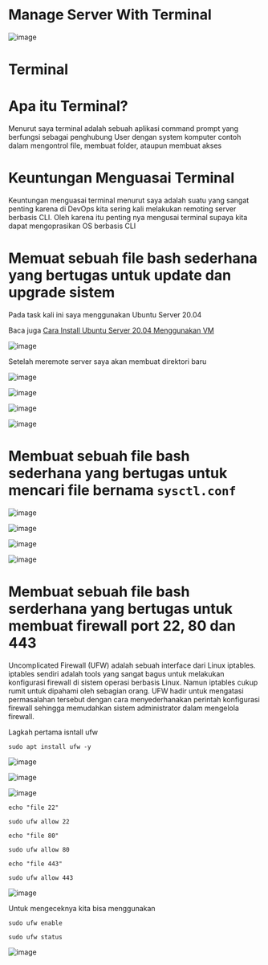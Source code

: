 # Manage Server With Terminal

![image](https://user-images.githubusercontent.com/106061407/171598737-62506798-576d-42b7-9267-ac9639c43ba2.png)

# Terminal

# Apa itu Terminal?

Menurut saya terminal adalah sebuah aplikasi command prompt yang berfungsi sebagai penghubung User dengan system komputer contoh dalam mengontrol file, membuat folder, ataupun membuat akses 

# Keuntungan Menguasai Terminal

Keuntungan menguasai terminal menurut saya adalah suatu yang sangat penting karena di DevOps kita sering kali melakukan remoting server berbasis CLI.
Oleh karena itu penting nya mengusai terminal supaya kita dapat mengoprasikan OS berbasis CLI

# Memuat sebuah file bash sederhana yang bertugas untuk update dan upgrade sistem

Pada task kali ini saya menggunakan Ubuntu Server 20.04 

Baca juga [Cara Install Ubuntu Server 20.04 Menggunakan VM](https://github.com/pinoezz/DevOps/blob/main/stage1/Week-1/Day1/Instalasi-Ubuntu-Server.md)

![image](https://user-images.githubusercontent.com/106061407/171608954-5956fde3-b11d-4092-ac14-055e79a6dd10.png)

Setelah meremote server saya akan membuat direktori baru

![image](https://user-images.githubusercontent.com/106061407/171649912-e6b81bc5-3b4d-4d86-969e-17e3a4911d54.png)

![image](https://user-images.githubusercontent.com/106061407/171650478-f0e8396a-c079-4fe0-9384-29459d2e21ae.png)

![image](https://user-images.githubusercontent.com/106061407/171651049-fb04d4c2-775f-4619-8340-9fd9a9b012fc.png)

![image](https://user-images.githubusercontent.com/106061407/171651147-e2b95642-9352-48cc-badb-c80aac67923c.png)

# Membuat sebuah file bash sederhana yang bertugas untuk mencari file bernama `sysctl.conf`

![image](https://user-images.githubusercontent.com/106061407/171665298-2605985f-77ea-41fb-bda5-43c3ac2b7110.png)

![image](https://user-images.githubusercontent.com/106061407/171666631-db26a5b8-cddc-4bf7-9c10-61de80f8dd4d.png)

![image](https://user-images.githubusercontent.com/106061407/171666685-92fee15e-b772-4433-9aa0-ab99b8b838e9.png)

![image](https://user-images.githubusercontent.com/106061407/171666722-d1ff0e0d-1e28-44c4-86bc-49d43a18bf8c.png)


# Membuat sebuah file bash serderhana yang bertugas untuk membuat firewall port 22, 80 dan 443 

Uncomplicated Firewall (UFW) adalah sebuah interface dari Linux iptables. iptables sendiri adalah tools yang sangat bagus untuk melakukan konfigurasi firewall di sistem operasi berbasis Linux. Namun iptables cukup rumit untuk dipahami oleh sebagian orang. UFW hadir untuk mengatasi permasalahan tersebut dengan cara menyederhanakan perintah konfigurasi firewall sehingga memudahkan sistem administrator dalam mengelola firewall.

Lagkah pertama isntall ufw 

```
sudo apt install ufw -y
```
![image](https://user-images.githubusercontent.com/106061407/171670190-1a86cdb2-b1bd-4ecb-a600-0df3ccce1540.png)


![image](https://user-images.githubusercontent.com/106061407/171671972-b68b4c96-468c-458b-b33a-4aac5e3e94cc.png)


![image](https://user-images.githubusercontent.com/106061407/171671866-8be45c22-bc53-4767-912a-73b48f9ab224.png)

```
echo "file 22"

sudo ufw allow 22

echo "file 80"

sudo ufw allow 80

echo "file 443"

sudo ufw allow 443
```

![image](https://user-images.githubusercontent.com/106061407/171672197-2f7c7a60-aa41-4205-a447-97f9092629cd.png)

Untuk mengeceknya kita bisa menggunakan

```
sudo ufw enable
```

```
sudo ufw status
```

![image](https://user-images.githubusercontent.com/106061407/171675203-c1e358ec-fbe4-4cb2-8948-f5195bd8babe.png)
